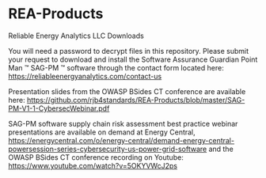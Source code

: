 # REA-Products
Reliable Energy Analytics LLC Downloads

You will need a password to decrypt files in this repository. Please submit your request to download and install the Software Assurance Guardian Point Man ™ SAG-PM ™ software through the contact form located here: 
https://reliableenergyanalytics.com/contact-us

Presentation slides from the OWASP BSides CT conference are available here: 
https://github.com/rjb4standards/REA-Products/blob/master/SAG-PM-V1-1-CybersecWebinar.pdf 

SAG-PM software supply chain risk assessment best practice webinar presentations are available on demand at Energy Central, https://energycentral.com/o/energy-central/demand-energy-central-powersession-series-cybersecurity-us-power-grid-software and the OWASP BSides CT conference recording on Youtube: https://www.youtube.com/watch?v=5OKYVWcJ2ps 
